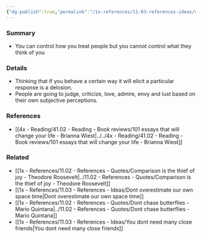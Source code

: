 ```yaml
---
{"dg-publish":true,"permalink":"/1x-references/11-03-references-ideas/cannot-control-what-people-think-of-you/","dgHomeLink":true,"dgPassFrontmatter":false,"dgShowBacklinks":true,"dgShowLocalGraph":false,"dgShowInlineTitle":true}
---
```



### Summary
- You can control how you treat people but you cannot control what they think of you

### Details
- Thinking that if you behave a certain way it will elicit a particular response is a delosion.
- People are going to judge, criticize, love, admire, envy and lust based on their own subjective perceptions.

### References
- [[4x - Reading/41.02 - Reading - Book reviews/101 essays that will change your life - Brianna Wiest|../../4x - Reading/41.02 - Reading - Book reviews/101 essays that will change your life - Brianna Wiest]]

### Related
- [[1x - References/11.02 - References - Quotes/Comparison is the thief of joy - Theodore Roosevelt|../11.02 - References - Quotes/Comparison is the thief of joy - Theodore Roosevelt]]
- [[1x - References/11.03 - References - Ideas/Dont overestimate our own space time|Dont overestimate our own space time]]
- [[1x - References/11.02 - References - Quotes/Dont chase butterflies - Mario Quintana|../11.02 - References - Quotes/Dont chase butterflies - Mario Quintana]]
- [[1x - References/11.03 - References - Ideas/You dont need many close friends|You dont need many close friends]]